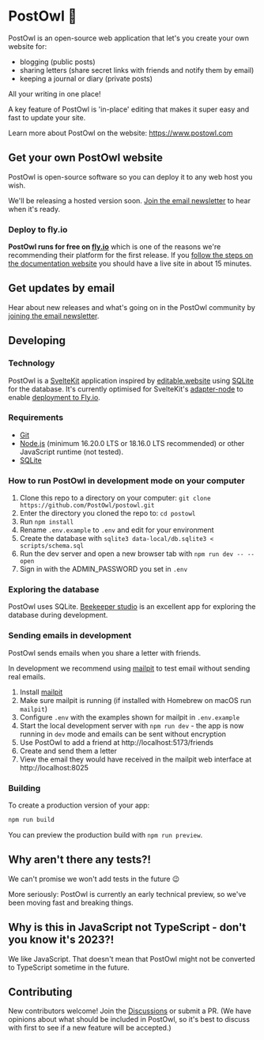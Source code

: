 # PostOwl 🦉

PostOwl is an open-source web application that let's you create your own website for:

- blogging (public posts)
- sharing letters (share secret links with friends and notify them by email)
- keeping a journal or diary (private posts)

All your writing in one place!

A key feature of PostOwl is 'in-place' editing that makes it super easy and fast to update your site.

Learn more about PostOwl on the website: https://www.postowl.com

## Get your own PostOwl website

PostOwl is open-source software so you can deploy it to any web host you wish.

We'll be releasing a hosted version soon. [Join the email newsletter](https://www.postowl.com/newsletter/) to hear when it's ready.

### Deploy to fly.io

**PostOwl runs for free on [fly.io](https://fly.io/)** which is one of the reasons we're recommending their platform for the first release. If you [follow the steps on the documentation website](https://www.postowl.com/docs/administration-guide/deploy/) you should have a live site in about 15 minutes.

## Get updates by email

Hear about new releases and what's going on in the PostOwl community by [joining the email newsletter](https://www.postowl.com/newsletter/).

## Developing

### Technology

PostOwl is a [SvelteKit](https://kit.svelte.dev/) application inspired by [editable.website](https://editable.website) using [SQLite](https://www.sqlite.org/) for the database. It's currently optimised for SvelteKit's [adapter-node](https://github.com/sveltejs/kit/tree/master/packages/adapter-node) to enable [deployment to Fly.io](#deployment-to-flyio).

### Requirements

- [Git](https://git-scm.com/)
- [Node.js](https://nodejs.org) (minimum 16.20.0 LTS or 18.16.0 LTS recommended) or other JavaScript runtime (not tested).
- [SQLite](https://www.sqlite.org)

### How to run PostOwl in development mode on your computer

1. Clone this repo to a directory on your computer: `git clone https://github.com/PostOwl/postowl.git`
1. Enter the directory you cloned the repo to: `cd postowl`
1. Run `npm install`
1. Rename `.env.example` to `.env` and edit for your environment
1. Create the database with `sqlite3 data-local/db.sqlite3 < scripts/schema.sql`
1. Run the dev server and open a new browser tab with `npm run dev -- --open`
1. Sign in with the ADMIN_PASSWORD you set in `.env`

### Exploring the database

PostOwl uses SQLite. [Beekeeper studio](https://github.com/beekeeper-studio/beekeeper-studio/releases) is an excellent app for exploring the database during development.

### Sending emails in development

PostOwl sends emails when you share a letter with friends.

In development we recommend using [mailpit](https://github.com/axllent/mailpit) to test email without sending real emails.

1. Install [mailpit](https://github.com/axllent/mailpit)
1. Make sure mailpit is running (if installed with Homebrew on macOS run `mailpit`)
1. Configure `.env` with the examples shown for mailpit in `.env.example`
1. Start the local development server with `npm run dev` - the app is now running in `dev` mode and emails can be sent without encryption
1. Use PostOwl to add a friend at http://localhost:5173/friends
1. Create and send them a letter
1. View the email they would have received in the mailpit web interface at http://localhost:8025

### Building

To create a production version of your app:

```bash
npm run build
```

You can preview the production build with `npm run preview`.

## Why aren't there any tests?!

We can't promise we won't add tests in the future 😉

More seriously: PostOwl is currently an early technical preview, so we've been moving fast and breaking things.

## Why is this in JavaScript not TypeScript - don't you know it's 2023?!

We like JavaScript. That doesn't mean that PostOwl might not be converted to TypeScript sometime in the future.

## Contributing

New contributors welcome! Join the [Discussions](https://github.com/PostOwl/postowl/discussions/) or submit a PR. (We have opinions about what should be included in PostOwl, so it's best to discuss with first to see if a new feature will be accepted.)
